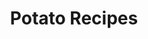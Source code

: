 ---
layout: recipe-category
permalink: /recipes/potato/
title: Potato Recipes
subtitle: 
toc: false
sidebar:
  nav: recipe_full
---